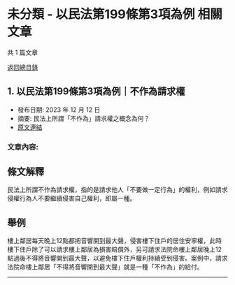 # 未分類 - 以民法第199條第3項為例 相關文章

共 1 篇文章

[返回總目錄](00_總目錄.md)

## 1. 以民法第199條第3項為例｜不作為請求權

- 發布日期: 2023 年 12 月 12 日
- 摘要: 民法上所謂「不作為」請求權之概念為何？
- [原文連結](https://www.jasper-realestate.com/%e4%bb%a5%e6%b0%91%e6%b3%95%e7%ac%ac199%e6%a2%9d%e7%ac%ac3%e9%a0%85%e7%82%ba%e4%be%8b_%e4%b8%8d%e4%bd%9c%e7%82%ba_%e8%ab%8b%e6%b1%82%e6%ac%8a/)

### 文章內容:

## 條文解釋

民法上所謂不作為請求權，指的是請求他人「不要做一定行為」的權利，例如請求侵權行為人不要繼續侵害自己權利，即屬一種。

## 舉例

樓上鄰居每天晚上12點都把音響開到最大聲，侵害樓下住戶的居住安寧權，此時樓下住戶除了可以請求樓上鄰居為損害賠償外，另可請求法院命樓上鄰居晚上12點過後不得將音響開到最大聲，以避免樓下住戶權利持續受到侵害。案例中，請求法院命樓上鄰居「不得將音響開到最大聲」就是一種「不作為」的給付。

---


